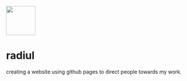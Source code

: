 <img src="https://yt3.ggpht.com/Wmm3ZQ-r_LbcKGRpwbWkgy2fp3qhMSRQnns9M5fdrPWiYLkTJLjWcCZrDprOF00hqgmjO9Fbjw=s900-c-k-c0x00ffffff-no-rj.jpg" width="80">


# radiul
creating a website using github pages to direct people towards my work.
